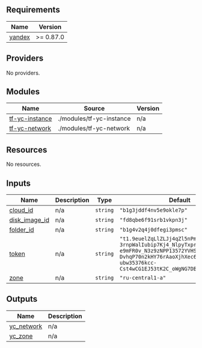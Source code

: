 ## Requirements

| Name | Version |
|------|---------|
| <a name="requirement_yandex"></a> [yandex](#requirement\_yandex) | >= 0.87.0 |

## Providers

No providers.

## Modules

| Name | Source | Version |
|------|--------|---------|
| <a name="module_tf-yc-instance"></a> [tf-yc-instance](#module\_tf-yc-instance) | ./modules/tf-yc-instance | n/a |
| <a name="module_tf-yc-network"></a> [tf-yc-network](#module\_tf-yc-network) | ./modules/tf-yc-network | n/a |

## Resources

No resources.

## Inputs

| Name | Description | Type | Default | Required |
|------|-------------|------|---------|:--------:|
| <a name="input_cloud_id"></a> [cloud\_id](#input\_cloud\_id) | n/a | `string` | `"b1g3jddf4nv5e9okle7p"` | no |
| <a name="input_disk_image_id"></a> [disk\_image\_id](#input\_disk\_image\_id) | n/a | `string` | `"fd8qbe6f91srb1vkpn3j"` | no |
| <a name="input_folder_id"></a> [folder\_id](#input\_folder\_id) | n/a | `string` | `"b1g4v2q4j0dfegi3pmsc"` | no |
| <a name="input_token"></a> [token](#input\_token) | n/a | `string` | `"t1.9euelZqLlZLJj4qZl5nPmZ3Nj5Scm-3rnpWalIubip7Kj4_NlpyTxprPz5Pl8_c7XT9d-e9mFR0v_N3z9zNPP13572YVHS_8.UxzpWOXX-DvhqP70n2kHY76rAaoXjhXec6WwZp2-ubw35376kcc-Cst4wCG1EJ53tK2C_oWgNG7DBheUCXynAA"` | no |
| <a name="input_zone"></a> [zone](#input\_zone) | n/a | `string` | `"ru-central1-a"` | no |

## Outputs

| Name | Description |
|------|-------------|
| <a name="output_yc_network"></a> [yc\_network](#output\_yc\_network) | n/a |
| <a name="output_yc_zone"></a> [yc\_zone](#output\_yc\_zone) | n/a |
